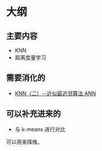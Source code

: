 
# 大纲




## 主要内容

- KNN
- 距离度量学习




## 需要消化的

- [KNN（二）--近似最近邻算法 ANN](https://blog.csdn.net/App_12062011/article/details/51986745)

## 可以补充进来的


- 与 k-means 进行对比



可以用来降维。

